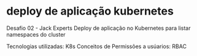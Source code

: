 # deploy de aplicação kubernetes

Desafio 02 - Jack Experts
Deploy de aplicação no Kubernetes para listar namespaces do cluster

Tecnologias utilizadas:
K8s
Conceitos de Permissões a usúarios: RBAC


